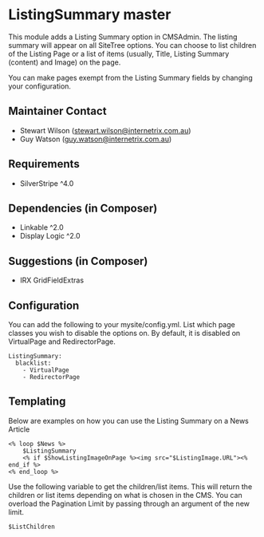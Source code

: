 ListingSummary master
=======================================

This module adds a Listing Summary option in CMSAdmin. The listing summary will appear on all SiteTree options. You can choose to list children of the Listing Page or a list of items (usually, Title, Listing Summary (content) and Image) on the page.

You can make pages exempt from the Listing Summary fields by changing your configuration.

Maintainer Contact
------------------
*  Stewart Wilson (<stewart.wilson@internetrix.com.au>)
*  Guy Watson (<guy.watson@internetrix.com.au>)

## Requirements

* SilverStripe \^4.0

## Dependencies (in Composer)

* Linkable \^2.0
* Display Logic \^2.0

## Suggestions (in Composer)

* IRX GridFieldExtras

## Configuration

You can add the following to your mysite/config.yml. List which page classes you wish to disable the options on. By default, it is disabled on VirtualPage and RedirectorPage.

	ListingSummary:
	  blacklist:
	    - VirtualPage
	    - RedirectorPage
 
## Templating

Below are examples on how you can use the Listing Summary on a News Article

	<% loop $News %>
		$ListingSummary
		<% if $ShowListingImageOnPage %><img src="$ListingImage.URL"><% end_if %>
	<% end_loop %>  
	
Use the following variable to get the children/list items. This will return the children or list items depending on what is chosen in the CMS. You can overload the Pagination Limit by passing through an argument of the new limit.

	$ListChildren
